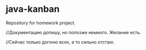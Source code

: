 # java-kanban
Repository for homework project.

//Документацию допишу, но попозже немного. Желание есть.

//Сейчас только догоню всех, а то сильно отстаю.

